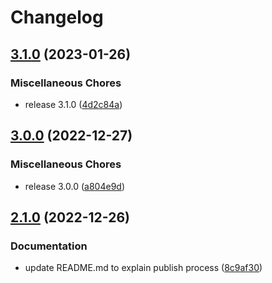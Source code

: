# Changelog

## [3.1.0](https://github.com/MobieTrain/eslint-config/compare/v3.0.0...v3.1.0) (2023-01-26)


### Miscellaneous Chores

* release 3.1.0 ([4d2c84a](https://github.com/MobieTrain/eslint-config/commit/4d2c84ac40f0f629b6be93e4b4397a0cdbbf36a9))

## [3.0.0](https://github.com/MobieTrain/eslint-config/compare/v2.1.0...v3.0.0) (2022-12-27)


### Miscellaneous Chores

* release 3.0.0 ([a804e9d](https://github.com/MobieTrain/eslint-config/commit/a804e9d90b77259a8bf705cb6e12cea52b9aea80))

## [2.1.0](https://github.com/MobieTrain/eslint-config/compare/v2.0.0...v2.1.0) (2022-12-26)


### Documentation

* update README.md to explain publish process ([8c9af30](https://github.com/MobieTrain/eslint-config/commit/8c9af30f1ec55485e4428e835803affb9a4c49d4))
